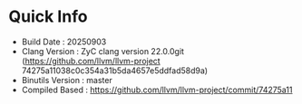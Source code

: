 # Quick Info
* Build Date : 20250903
* Clang Version : ZyC clang version 22.0.0git (https://github.com/llvm/llvm-project 74275a11038c0c354a31b5da4657e5ddfad58d9a)
* Binutils Version : master
* Compiled Based : https://github.com/llvm/llvm-project/commit/74275a11

